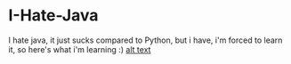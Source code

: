 # I-Hate-Java
I hate java, it just sucks compared to Python, but i have, i'm forced to learn it, so here's what i'm learning :)
[alt text](https://github.com/Mikaelatomato/I-Hate-Java/blob/master/37892005_688007021552832_5376250438326681600_n.jpg)
